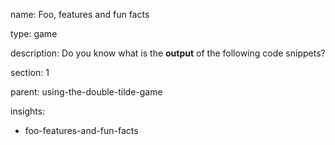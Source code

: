 name: Foo, features and fun facts

type: game

description: Do you know what is the **output** of the following code snippets?

section: 1

parent: using-the-double-tilde-game

insights:
  - foo-features-and-fun-facts
